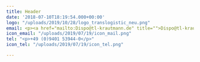 ```yaml
---
title: Header
date: '2018-07-10T18:19:54.000+00:00'
logo: "/uploads/2019/10/28/logo_translogistic_neu.png"
email: <p><a href="mailto:Dispo@tl-krautmann.de" title="">Dispo@tl-krautmann.de</a></p>
icon_email: "/uploads/2019/07/19/icon_mail.png"
tel: "<p>+49 (0)9401 53944-0</p>"
icon_tel: "/uploads/2019/07/19/icon_tel.png"

---
```

